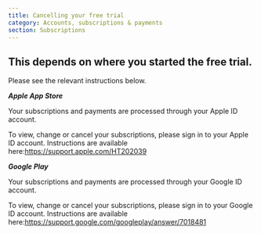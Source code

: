 ```yaml
---
title: Cancelling your free trial
category: Accounts, subscriptions & payments
section: Subscriptions
---
```

This depends on where you started the free trial.
-------------------------------------------------

Please see the relevant instructions below.

***Apple App Store***

Your subscriptions and payments are processed through your Apple ID account.

To view, change or cancel your subscriptions, please sign in to your Apple ID account. Instructions are available here:<https://support.apple.com/HT202039>

***Google Play***

Your subscriptions and payments are processed through your Google ID account.

To view, change or cancel your subscriptions, please sign in to your Google ID account. Instructions are available here:<https://support.google.com/googleplay/answer/7018481>